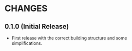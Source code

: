 # CHANGES

## 0.1.0 (Initial Release)

- First release with the correct building structure and some simplifications.